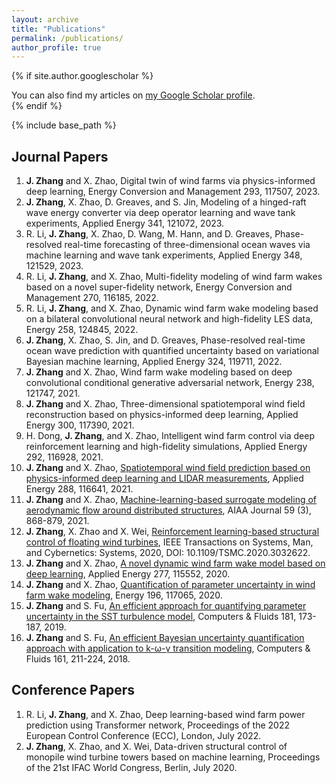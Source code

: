 ```yaml
---
layout: archive
title: "Publications"
permalink: /publications/
author_profile: true
---
```


{% if site.author.googlescholar %}
  <div class="wordwrap">You can also find my articles on <a href="{{site.author.googlescholar}}">my Google Scholar profile</a>.</div>
{% endif %}

{% include base_path %}

## Journal Papers
1. **J. Zhang** and X. Zhao, Digital twin of wind farms via physics-informed deep learning, Energy Conversion and Management 293, 117507, 2023.
2. **J. Zhang**, X. Zhao, D. Greaves, and S. Jin, Modeling of a hinged-raft wave energy converter via deep operator learning and wave tank experiments, Applied Energy 341, 121072, 2023.
3. R. Li, **J. Zhang**, X. Zhao, D. Wang, M. Hann, and D. Greaves, Phase-resolved real-time forecasting of three-dimensional ocean waves via machine learning and wave tank experiments, Applied Energy 348, 121529, 2023.
4. R. Li, **J. Zhang**, and X. Zhao, Multi-fidelity modeling of wind farm wakes based on a novel super-fidelity network, Energy Conversion and Management 270, 116185, 2022.
5. R. Li, **J. Zhang**, and X. Zhao, Dynamic wind farm wake modeling based on a bilateral convolutional neural network and high-fidelity LES data, Energy 258, 124845, 2022.
6. **J. Zhang**, X. Zhao, S. Jin, and D. Greaves, Phase-resolved real-time ocean wave prediction with quantified uncertainty based on variational Bayesian machine learning, Applied Energy 324, 119711, 2022.
7. **J. Zhang** and X. Zhao, Wind farm wake modeling based on deep convolutional conditional generative adversarial network, Energy 238, 121747, 2021.
8. **J. Zhang** and X. Zhao, Three-dimensional spatiotemporal wind field reconstruction based on physics-informed deep learning, Applied Energy 300, 117390, 2021.
9. H. Dong, **J. Zhang**, and X. Zhao, Intelligent wind farm control via deep reinforcement learning and high-fidelity simulations, Applied Energy 292, 116928, 2021.
10. **J. Zhang** and X. Zhao, [Spatiotemporal wind field prediction based on physics-informed deep learning and LIDAR measurements](), Applied Energy 288, 116641, 2021.
11. **J. Zhang** and X. Zhao, [Machine-learning-based surrogate modeling of aerodynamic flow around distributed structures](), AIAA Journal 59 (3), 868-879, 2021.
12. **J. Zhang**, X. Zhao and X. Wei, [Reinforcement learning-based structural control of floating wind turbines](), IEEE Transactions on Systems, Man, and Cybernetics: Systems, 2020, DOI: 10.1109/TSMC.2020.3032622.
13. **J. Zhang** and X. Zhao, [A novel dynamic wind farm wake model based on deep learning](), Applied Energy 277, 115552, 2020.
14. **J. Zhang** and X. Zhao, [Quantification of parameter uncertainty in wind farm wake modeling](), Energy 196, 117065, 2020.
15. **J. Zhang** and S. Fu, [An efficient approach for quantifying parameter uncertainty in the SST turbulence model](), Computers & Fluids 181, 173-187, 2019.
16. **J. Zhang** and S. Fu, [An efficient Bayesian uncertainty quantification approach with application to k-ω-γ transition modeling](https://github.com/zhangxcii/zhangxcii.github.io/blob/master/files/PaperJ1.pdf), Computers & Fluids 161, 211-224, 2018.

## Conference Papers
1. R. Li, **J. Zhang**, and X. Zhao, Deep learning-based wind farm power prediction using Transformer network, Proceedings of the 2022 European Control Conference (ECC), London, July 2022.
2. **J. Zhang**, X. Zhao, and X. Wei, Data-driven structural control of monopile wind turbine towers based on machine learning, Proceedings of the 21st IFAC World Congress, Berlin, July 2020.



